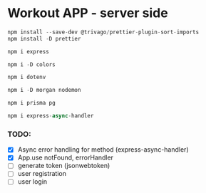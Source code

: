 # Workout APP - server side

```javascript
npm install --save-dev @trivago/prettier-plugin-sort-imports
npm install -D prettier

npm i express

npm i -D colors

npm i dotenv

npm i -D morgan nodemon

npm i prisma pg

npm i express-async-handler
```

### TODO:

- [x] Async error handling for method (express-async-handler)
- [x] App.use notFound, errorHandler
- [ ] generate token (jsonwebtoken)
- [ ] user registration
- [ ] user login
